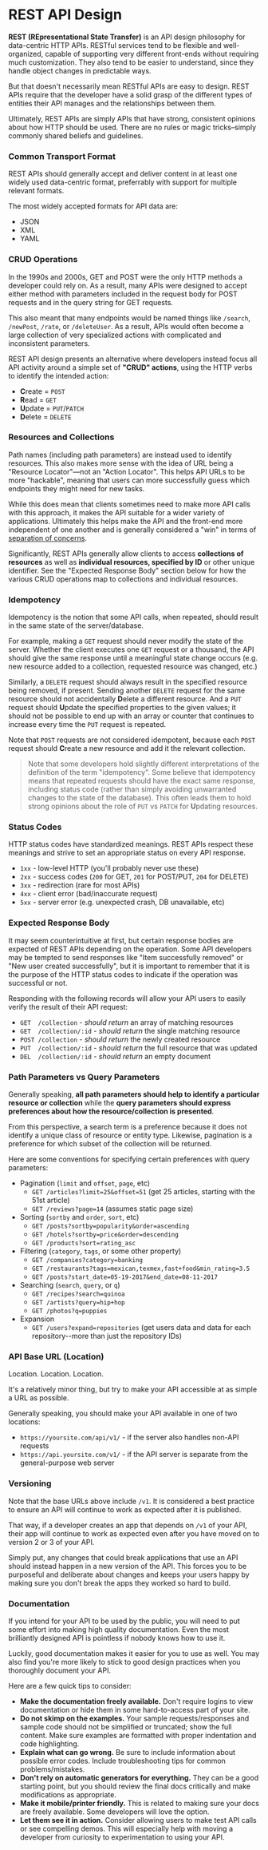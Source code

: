 

# REST API Design

**REST (REpresentational State Transfer)** is an API design philosophy for data-centric HTTP APIs. RESTful services tend to be flexible and well-organized, capable of supporting very different front-ends without requiring much customization. They also tend to be easier to understand, since they handle object changes in predictable ways.

But that doesn't necessarily mean RESTful APIs are easy to design. REST APIs require that the developer have a solid grasp of the different types of entities their API manages and the relationships between them.

Ultimately, REST APIs are simply APIs that have strong, consistent opinions about how HTTP should be used. There are no rules or magic tricks–simply commonly shared beliefs and guidelines.

### Common Transport Format

REST APIs should generally accept and deliver content in at least one widely used data-centric format, preferrably with support for multiple relevant formats.

The most widely accepted formats for API data are:

- JSON
- XML
- YAML

### CRUD Operations

In the 1990s and 2000s, GET and POST were the only HTTP methods a developer could rely on. As a result, many APIs were designed to accept either method with parameters included in the request body for POST requests and in the query string for GET requests.

This also meant that many endpoints would be named things like `/search`, `/newPost`, `/rate`, or `/deleteUser`. As a result, APIs would often become a large collection of very specialized actions with complicated and inconsistent parameters.

REST API design presents an alternative where developers instead focus all API activity around a simple set of **"CRUD" actions**, using the HTTP verbs to identify the intended action:

- **C**reate = `POST`
- **R**ead = `GET`
- **U**pdate = `PUT`/`PATCH`
- **D**elete = `DELETE`

### Resources and Collections

Path names (including path parameters) are instead used to identify resources. This also makes more sense with the idea of URL being a "Resource Locator"—not an "Action Locator". This helps API URLs to be more "hackable", meaning that users can more successfully guess which endpoints they might need for new tasks.

While this does mean that clients sometimes need to make more API calls with this approach, it makes the API suitable for a wider variety of applications. Ultimately this helps make the API and the front-end more independent of one another and is generally considered a "win" in terms of [separation of concerns](https://en.wikipedia.org/wiki/Separation_of_concerns).

Significantly, REST APIs generally allow clients to access **collections of resources** as well as **individual resources, specified by ID** or other unique identifier. See the "Expected Response Body" section below for how the various CRUD operations map to collections and individual resources.

### Idempotency

Idempotency is the notion that some API calls, when repeated, should result in the same state of the server/database.

For example, making a `GET` request should never modify the state of the server. Whether the client executes one `GET` request or a thousand, the API should give the same response until a meaningful state change occurs (e.g. new resource added to a collection, requested resource was changed, etc.)

Similarly, a `DELETE` request should always result in the specified resource being removed, if present. Sending another `DELETE` request for the same resource should not accidentally **D**elete a different resource. And a `PUT` request should **U**pdate the specified properties to the given values; it should not be possible to end up with an array or counter that continues to increase every time the `PUT` request is repeated.

Note that `POST` requests are not considered idempotent, because each `POST` request should **C**reate a new resource and add it the relevant collection.

> Note that some developers hold slightly different interpretations of the definition of the term "idempotency". Some believe that idempotency means that repeated requests should have the exact same response, including status code (rather than simply avoiding unwarranted changes to the state of the database). This often leads them to hold strong opinions about the role of `PUT` vs `PATCH` for **U**pdating resources.

### Status Codes

HTTP status codes have standardized meanings. REST APIs respect these meanings and strive to set an appropriate status on every API response.

- `1xx` - low-level HTTP (you'll probably never use these)
- `2xx` - success codes (`200` for GET, `201` for POST/PUT, `204` for DELETE)
- `3xx` - redirection (rare for most APIs)
- `4xx` - client error (bad/inaccurate request)
- `5xx` - server error (e.g. unexpected crash, DB unavailable, etc)

### Expected Response Body

It may seem counterintuitive at first, but certain response bodies are expected of REST APIs depending on the operation. Some API developers may be tempted to send responses like "Item successfully removed" or "New user created successfully", but it is important to remember that it is the purpose of the HTTP status codes to indicate if the operation was successful or not.

Responding with the following records will allow your API users to easily verify the result of their API request:

- `GET  /collection` - _should return_ an array of matching resources
- `GET  /collection/:id` - _should return_ the single matching resource
- `POST /collection` - _should return_ the newly created resource
- `PUT  /collection/:id` - _should return_ the full resource that was updated
- `DEL  /collection/:id` - _should return_ an empty document

### Path Parameters vs Query Parameters

Generally speaking, **all path parameters should help to identify a particular resource or collection** while the **query parameters should express preferences about how the resource/collection is presented**.

From this perspective, a search term is a preference because it does not identify a unique class of resource or entity type. Likewise, pagination is a preference for which subset of the collection will be returned.

Here are some conventions for specifying certain preferences with query parameters:

- Pagination (`limit` and `offset`, `page`, etc)
  - `GET /articles?limit=25&offset=51` (get 25 articles, starting with the 51st article)
  - `GET /reviews?page=14` (assumes static page size)
- Sorting (`sortby` and `order`, `sort`, etc)
  - `GET /posts?sortby=popularity&order=ascending`
  - `GET /hotels?sortby=price&order=descending`
  - `GET /products?sort=rating_asc`
- Filtering (`category`, `tags`, or some other property)
  - `GET /companies?category=banking`
  - `GET /restaurants?tags=mexican,texmex,fast+food&min_rating=3.5`
  - `GET /posts?start_date=05-19-2017&end_date=08-11-2017`
- Searching (`search`, `query`, or `q`)
  - `GET /recipes?search=quinoa`
  - `GET /artists?query=hip+hop`
  - `GET /photos?q=puppies`
- Expansion
  - `GET /users?expand=repositories` (get users data and data for each repository--more than just the repository IDs)

### API Base URL (Location)

Location. Location. Location.

It's a relatively minor thing, but try to make your API accessible at as simple a URL as possible.

Generally speaking, you should make your API available in one of two locations:

- `https://yoursite.com/api/v1/` - if the server also handles non-API requests
- `https://api.yoursite.com/v1/` - if the API server is separate from the general-purpose web server

### Versioning

Note that the base URLs above include `/v1`. It is considered a best practice to ensure an API will continue to work as expected after it is published.

That way, if a developer creates an app that depends on `/v1` of your API, their app will continue to work as expected even after you have moved on to version 2 or 3 of your API.

Simply put, any changes that could break applications that use an API should instead happen in a new version of the API. This forces you to be purposeful and deliberate about changes and keeps your users happy by making sure you don't break the apps they worked so hard to build.

### Documentation

If you intend for your API to be used by the public, you will need to put some effort into making high quality documentation. Even the most brilliantly designed API is pointless if nobody knows how to use it.

Luckily, good documentation makes it easier for you to use as well. You may also find you're more likely to stick to good design practices when you thoroughly document your API.

Here are a few quick tips to consider:

- **Make the documentation freely available.** Don't require logins to view documentation or hide them in some hard-to-access part of your site.
- **Do not skimp on the examples.** Your sample requests/responses and sample code should not be simplified or truncated; show the full content. Make sure examples are formatted with proper indentation and code highlighting.
- **Explain what can go wrong.** Be sure to include information about possible error codes. Include troubleshooting tips for common problems/mistakes.
- **Don't rely on automatic generators for everything.** They can be a good starting point, but you should review the final docs critically and make modifications as appropriate.
- **Make it mobile/printer friendly.** This is related to making sure your docs are freely available. Some developers will love the option.
- **Let them see it in action.** Consider allowing users to make test API calls or see compelling demos. This will especially help with moving a developer from curiosity to experimentation to using your API.
